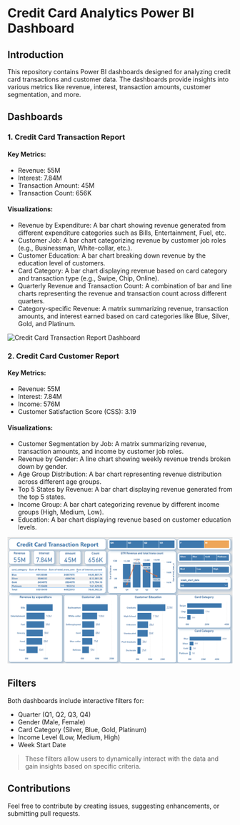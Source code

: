 # Credit Card Analytics Power BI Dashboard
## Introduction
This repository contains Power BI dashboards designed for analyzing credit card transactions and customer data. The dashboards provide insights into various metrics like revenue, interest, transaction amounts, customer segmentation, and more.

## Dashboards
### 1. Credit Card Transaction Report

#### Key Metrics:
- Revenue: 55M
- Interest: 7.84M
- Transaction Amount: 45M
- Transaction Count: 656K
#### Visualizations:
- Revenue by Expenditure: A bar chart showing revenue generated from different expenditure categories such as Bills, Entertainment, Fuel, etc.
- Customer Job: A bar chart categorizing revenue by customer job roles (e.g., Businessman, White-collar, etc.).
- Customer Education: A bar chart breaking down revenue by the education level of customers.
- Card Category: A bar chart displaying revenue based on card category and transaction type (e.g., Swipe, Chip, Online).
- Quarterly Revenue and Transaction Count: A combination of bar and line charts representing the revenue and transaction count across different quarters.
- Category-specific Revenue: A matrix summarizing revenue, transaction amounts, and interest earned based on card categories like Blue, Silver, Gold, and Platinum.

![Credit Card Transaction Report Dashboard](https://myoctocat.com/assets/images/base-octocat.svg)

### 2. Credit Card Customer Report

#### Key Metrics:
- Revenue: 55M
- Interest: 7.84M
- Income: 576M
- Customer Satisfaction Score (CSS): 3.19
#### Visualizations:
- Customer Segmentation by Job: A matrix summarizing revenue, transaction amounts, and income by customer job roles.
- Revenue by Gender: A line chart showing weekly revenue trends broken down by gender.
- Age Group Distribution: A bar chart representing revenue distribution across different age groups.
- Top 5 States by Revenue: A bar chart displaying revenue generated from the top 5 states.
- Income Group: A bar chart categorizing revenue by different income groups (High, Medium, Low).
- Education: A bar chart displaying revenue based on customer education levels.

 ![Credit Card Customer Report Dashboard](https://github.com/AnkurSharma1302/CreditCardFinancialDashboard/blob/main/Screenshot%202024-08-18%20100502.png)

## Filters
Both dashboards include interactive filters for:

- Quarter (Q1, Q2, Q3, Q4)
- Gender (Male, Female)
- Card Category (Silver, Blue, Gold, Platinum)
- Income Level (Low, Medium, High)
- Week Start Date
> These filters allow users to dynamically interact with the data and gain insights based on specific criteria.

## Contributions
Feel free to contribute by creating issues, suggesting enhancements, or submitting pull requests.

